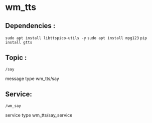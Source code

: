 # wm_tts

## Dependencies :

`sudo apt install libttspico-utils -y`
`sudo apt install mpg123`
`pip install gtts`

## Topic :

```/say```

message type wm_tts/say


## Service:

```/wm_say```

service type wm_tts/say_service
